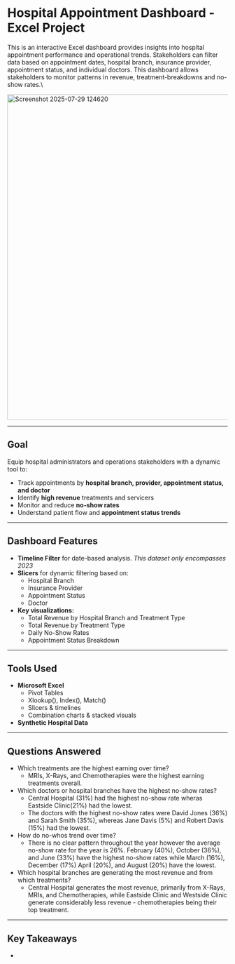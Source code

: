 # Hospital Appointment Dashboard - Excel Project
This is an interactive Excel dashboard provides insights into hospital appointment performance and operational trends. Stakeholders can filter data based on appointment dates, hospital branch, insurance provider, appointment status, and individual doctors. This dashboard allows stakeholders to monitor patterns in revenue, treatment-breakdowns and no-show rates.\\


<img width="1286" height="742" alt="Screenshot 2025-07-29 124620" src="https://github.com/user-attachments/assets/72bf132a-c1c9-4b5f-8eb6-0f3a0a9f568e" />

---

## Goal
Equip hospital administrators and operations stakeholders with a dynamic tool to:

- Track appointments by **hospital branch, provider, appointment status, and doctor**
- Identify **high revenue** treatments and servicers
- Monitor and reduce **no-show rates**
- Understand patient flow and **appointment status trends**

---

## Dashboard Features

  - **Timeline Filter** for date-based analysis. *This dataset only encompasses 2023*
  - **Slicers** for dynamic filtering based on:
    - Hospital Branch
    - Insurance Provider
    - Appointment Status
    - Doctor
  - **Key visualizations:**
    - Total Revenue by Hospital Branch and Treatment Type
    - Total Revenue by Treatment Type
    - Daily No-Show Rates
    - Appointment Status Breakdown

---

## Tools Used
  - **Microsoft Excel**
    - Pivot Tables
    - Xlookup(), Index(), Match()
    - Slicers & timelines
    - Combination charts & stacked visuals
  - **Synthetic Hospital Data**

---

## Questions Answered
  - Which treatments are the highest earning over time?
      - MRIs, X-Rays, and Chemotherapies were the highest earning treatments overall.
  - Which doctors or hospital branches have the highest no-show rates?
    - Central Hospital (31%) had the highest no-show rate wheras Eastside Clinic(21%) had the lowest.
    - The doctors with the highest no-show rates were David Jones (36%) and Sarah Smith (35%), whereas Jane Davis (5%) and Robert Davis (15%) had the lowest.
  - How do no-whos trend over time?
    - There is no clear pattern throughout the year however the average no-show rate for the year is 26%. February (40%), October (36%), and June (33%) have the highest no-show rates while March (16%), December (17%) April (20%), and August (20%) have the lowest.
  - Which hospital branches are generating the most revenue and from which treatments?
    - Central Hospital generates the most revenue, primarily from X-Rays, MRIs, and Chemotherapies, while Eastside Clinic and Westside Clinic generate considerably less revenue - chemotherapies being their top treatment. 
--- 

## Key Takeaways
  - 
